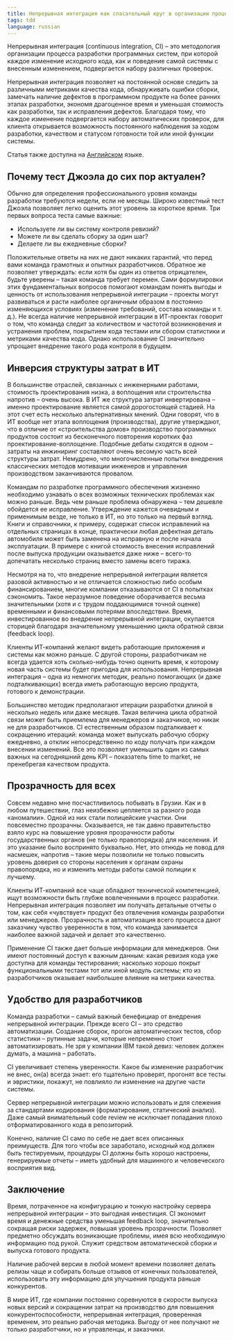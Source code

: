 ```yaml
---
title: Непрерывная интеграция как спасательный круг в организации процесса разработки ПО
tags: tdd
language: russian
---
```


Непрерывная интеграция (continuous integration, CI) – это методология организации процесса разработки программных систем, при которой каждое изменение исходного кода, как и поведение самой системы с внесенным изменением, подвергается набору различных проверок.

Непрерывная интеграция позволяет на постоянной основе следить за различными метриками качества кода, обнаруживать ошибки сборки, замечать наличие дефектов в программном продукте на более ранних этапах разработки, экономя драгоценное время и уменьшая стоимость как разработки, так и исправления дефектов. Благодаря тому, что каждое изменение подвергается набору автоматических проверок, для клиента открывается возможность постоянного наблюдения за ходом разработки, качеством и статусом готовности той или иной функции системы.

Статья также доступна на [Английском](/posts/code/2015-09-01-ci) языке.

<!--more-->

## Почему тест Джоэла до сих пор актуален?

Обычно для определения профессионального уровня команды разработки требуются недели, если не месяцы. Широко известный тест Джоэла позволяет легко оценить этот уровень за короткое время. Три первых вопроса теста самые важные:

- Используете ли вы систему контроля ревизий?
- Можете ли вы сделать сборку за один шаг?
- Делаете ли вы ежедневные сборки?

Положительные ответы на них не дают никаких гарантий, что перед вами команда грамотных и опытных разработчиков. Обратное же позволяет утверждать: если хотя бы один из ответов отрицателен, будьте уверены – такая команда требует перемен. Сами формулировки этих фундаментальных вопросов помогают командам понять выгоды и ценность от использования непрерывной интеграции – проекты могут развиваться и расти наиболее органичным образом в постоянно изменяющихся условиях (изменение требований, состава команды и т. д.). Не всегда наличие непрерывной интеграции в ИТ-проектах говорит о том, что команда следит за количеством и частотой возникновения и устранения проблем, покрытием кода тестами или сбором статистики и метриками качества кода. Однако использование CI значительно упрощает внедрение такого рода контроля в будущем.

## Инверсия структуры затрат в ИТ

В большинстве отраслей, связанных с инженерными работами, стоимость проектирования низка, а воплощения или строительства напротив – очень высока. В ИТ же структура затрат инвертирована – именно проектирование является самой дорогостоящей стадией. На этот счет есть несколько альтернативных мнений. Одни говорят, что в ИТ вообще нет этапа воплощения (производства), другие утверждают, что в отличие от «строительства домов» производство программных продуктов состоит из бесконечного повторения коротких фаз проектирование-воплощение. Подобные дебаты сходятся в одном – затраты на инжиниринг составляют очень весомую часть всей структуры затрат. Немудрено, что многочисленные попытки внедрения классических методов мотивации инженеров и управления производством заканчиваются провалом.

Командам по разработке программного обеспечения жизненно необходимо узнавать о всех возможных технических проблемах как можно раньше. Ведь чем раньше проблема обнаружена – тем дешевле обойдется ее исправление. Утверждение кажется очевидным и применимым везде, не только в ИТ, но это только на первый взгляд. Книги и справочники, к примеру, содержат список исправлений на отдельных страницах в конце, практически любая дефектная деталь автомобиля может быть заменена на исправную и после начала эксплуатации. В примере с книгой стоимость внесения исправлений после выпуска продукции оказывается даже ниже – всего-то допечатать несколько страниц вместо замены всего тиража.

Несмотря на то, что внедрение непрерывной интеграции является разовой активностью и не отличается сложностью либо особым финансированием, многие компании отказываются от CI в попытках сэкономить. Такое неразумное поведение оборачивается весьма значительными (хотя и с трудом поддающимися точной оценке) временными и финансовыми потерями впоследствии. Время, инвестированное во внедрение непрерывной интеграции, окупается сторицей благодаря значительному уменьшению цикла обратной связи (feedback loop).

Клиенты ИТ-компаний желают видеть работающие приложения и системы как можно раньше. С другой стороны, разработчикам не всегда удается хоть сколько-нибудь точно оценить время, к которому новая часть системы будет пригодна для использования. Непрерывная интеграция – одна из немногих методик, реально помогающих (и даже подталкивающих) всегда иметь работающую версию продукта, готового к демонстрации.

Большинство методик предполагают итерации разработки длиной в несколько недель или даже месяцев. Такая величина цикла обратной связи может быть приемлема для менеджеров и заказчиков, но никак не для разработчиков. CI естественным образом подталкивает к сокращению итераций: команда может выпускать рабочую сборку ежедневно, а отклик непосредственно по коду получать при каждом внесении изменений. Все это позволяет уменьшить один из самых важных на сегодняшний день KPI – показатель time to market, не пренебрегая качеством продукта.

## Прозрачность для всех

Совсем недавно мне посчастливилось побывать в Грузии. Как и в любом путешествии, глаз неизбежно цепляется за разного рода «аномалии». Одной из них стали полицейские участки. Они повсеместно прозрачны. Оказывается, не так давно правительство взяло курс на повышение уровня прозрачности работы государственных органов (не только правопорядка) для населения. И это указание было воспринято буквально. Нет, это отнюдь не повод для насмешек, напротив – такие меры позволили не только повысить уровень доверия со стороны населения к органам охраны правопорядка, но и изменить методы работы самой полиции к лучшему.

Клиенты ИТ-компаний все чаще обладают технической компетенцией, ищут возможности быть глубже вовлеченными в процесс разработки. Непрерывная интеграция позволяет им получать детальные отчеты о том, как себя «чувствует» продукт без отвлечения команды разработки или менеджеров. Прозрачность и автоматизация всего процесса дают заказчику чувство уверенности в том, что команда занимается наиболее важной задачей и делает это качественно.

Применение CI также дает больше информации для менеджеров. Они имеют постоянный доступ к важным данным: какая ревизия кода уже доступна для команды тестирования; насколько хорошо покрыт функциональными тестами тот или иной модуль системы; кто из разработчиков оказывает наибольшее влияние на метрики качества.

## Удобство для разработчиков

Команда разработки – самый важный бенефициар от внедрения непрерывной интеграции. Прежде всего CI – это средство автоматизации. Создание сборок, прогон автоматических тестов, сбор статистики – рутинные задачи, которые непременно стоит автоматизировать. Не зря у компании IBM такой девиз: человек должен думать, а машина – работать.

CI увеличивает степень уверенности. Какое бы изменение разработчик не внес, он(а) всегда знает: его тщательно проверят, прогонят все тесты и эвристики, покажут, не повлияло ли изменение на другие части системы.

Сервер непрерывной интеграции можно использовать и для слежения за стандартами кодирования (форматирование, статический анализ). Даже самый внимательный code review не исключает попадания плохо отформатированного кода в репозиторий.

Конечно, наличие CI само по себе не дает всех описанных преимуществ. Для того чтобы все заработало, исходный код должен быть тестируемым, процедуры CI должны быть хорошо настроены, генерируемые отчеты – иметь удобный для машинного и человеческого восприятия вид.

## Заключение

Время, потраченное на конфигурацию и тонкую настройку сервера непрерывной интеграции – это выгодная инвестиция. CI экономит время и денежные средства уменьшая feedback loop, значительно сокращая риски задержек, повышая уровень прозрачности. Позволяет предметно обсуждать возникающие проблемы, имея всю необходимую информацию под рукой. Служит средством автоматической сборки и выпуска готового продукта.

Наличие рабочей версии в любой момент времени позволяет делать релизы чаще и собирать больше отзывов от конечных пользователей, использовать эту информацию для улучшения продукта раньше конкурентов.

В мире ИТ, где компании постоянно соревнуются в скорости выпуска новых версий и сокращении затрат на производство для повышения конкурентоспособности, непрерывная интеграция, проверенная временем, это реально рабочая методика. Выгоду от нее получают не только разработчики, но и управленцы, и заказчики.